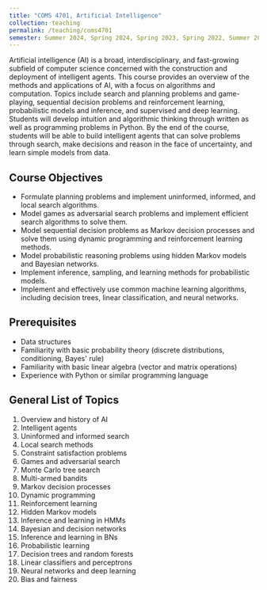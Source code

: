 ```yaml
---
title: "COMS 4701, Artificial Intelligence"
collection: teaching
permalink: /teaching/coms4701
semester: Summer 2024, Spring 2024, Spring 2023, Spring 2022, Summer 2021, Fall 2020, Fall 2019, Fall 2018
---
```


Artificial intelligence (AI) is a broad, interdisciplinary, and fast-growing subfield of computer science concerned with the construction and deployment of intelligent agents. This course provides an overview of the methods and applications of AI, with a focus on algorithms and computation. Topics include search and planning problems and game-playing, sequential decision problems and reinforcement learning, probabilistic models and inference, and supervised and deep learning. Students will develop intuition and algorithmic thinking through written as well as programming problems in Python. By the end of the course, students will be able to build intelligent agents that can solve problems through search, make decisions and reason in the face of uncertainty, and learn simple models from data.

## Course Objectives
- Formulate planning problems and implement uninformed, informed, and local search algorithms.
- Model games as adversarial search problems and implement efficient search algorithms to solve them.
- Model sequential decision problems as Markov decision processes and solve them using dynamic programming and reinforcement learning methods.
- Model probabilistic reasoning problems using hidden Markov models and Bayesian networks.
- Implement inference, sampling, and learning methods for probabilistic models.
- Implement and effectively use common machine learning algorithms, including decision trees, linear classification, and neural networks.

## Prerequisites
- Data structures
- Familiarity with basic probability theory (discrete distributions, conditioning, Bayes' rule)
- Familiarity with basic linear algebra (vector and matrix operations)
- Experience with Python or similar programming language

## General List of Topics
1. Overview and history of AI
2. Intelligent agents
3. Uninformed and informed search
4. Local search methods
5. Constraint satisfaction problems
6. Games and adversarial search
7. Monte Carlo tree search
8. Multi-armed bandits
9. Markov decision processes
10. Dynamic programming
11. Reinforcement learning
12. Hidden Markov models
13. Inference and learning in HMMs
14. Bayesian and decision networks
15. Inference and learning in BNs
16. Probabilistic learning
17. Decision trees and random forests
18. Linear classifiers and perceptrons
19. Neural networks and deep learning
20. Bias and fairness


